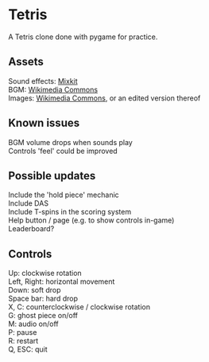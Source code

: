 # Tetris

A Tetris clone done with pygame for practice.

## Assets

Sound effects: [Mixkit](https://mixkit.co/free-sound-effects/game/)  
BGM: [Wikimedia Commons](https://commons.wikimedia.org/wiki/File:Tetris_theme.ogg)  
Images: [Wikimedia Commons](https://commons.wikimedia.org/wiki/File:Tetrominoes_IJLO_STZ_Worlds.svg), or an edited version thereof

## Known issues

BGM volume drops when sounds play  
Controls 'feel' could be improved

## Possible updates

Include the 'hold piece' mechanic  
Include DAS  
Include T-spins in the scoring system  
Help button / page (e.g. to show controls in-game)  
Leaderboard?  

## Controls

Up: clockwise rotation  
Left, Right: horizontal movement  
Down: soft drop  
Space bar: hard drop  
X, C: counterclockwise / clockwise rotation  
G: ghost piece on/off  
M: audio on/off  
P: pause  
R: restart  
Q, ESC: quit  
